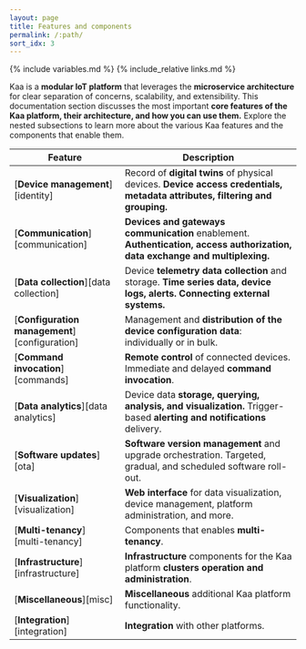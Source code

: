 ```yaml
---
layout: page
title: Features and components
permalink: /:path/
sort_idx: 3
---
```


{% include variables.md %}
{% include_relative links.md %}

Kaa is a **modular IoT platform** that leverages the **microservice architecture** for clear separation of concerns, scalability, and extensibility.
This documentation section discusses the most important **core features of the Kaa platform, their architecture, and how you can use them.**
Explore the nested subsections to learn more about the various Kaa features and the components that enable them.

| **Feature**                                   | **Description**                                                                                                              |
|-----------------------------------------------|------------------------------------------------------------------------------------------------------------------------------|
| [**Device management**][identity]             | Record of **digital twins** of physical devices. **Device access credentials, metadata attributes, filtering and grouping.** |
| [**Communication**][communication]            | **Devices and gateways communication** enablement. **Authentication, access authorization, data exchange and multiplexing.** |
| [**Data collection**][data collection]        | Device **telemetry data collection** and storage. **Time series data, device logs, alerts. Connecting external systems.**    |
| [**Configuration management**][configuration] | Management and **distribution of the device configuration data**: individually or in bulk.                                   |
| [**Command invocation**][commands]            | **Remote control** of connected devices. Immediate and delayed **command invocation**.                                       |
| [**Data analytics**][data analytics]          | Device data **storage, querying, analysis, and visualization.** Trigger-based **alerting and notifications** delivery.       |
| [**Software updates**][ota]                   | **Software version management** and upgrade orchestration. Targeted, gradual, and scheduled software roll-out.               |
| [**Visualization**][visualization]            | **Web interface** for data visualization, device management, platform administration, and more.                              |
| [**Multi-tenancy**][multi-tenancy]            | Components that enables **multi-tenancy**.                                                                                   |
| [**Infrastructure**][infrastructure]          | **Infrastructure** components for the Kaa platform **clusters operation and administration**.                                |
| [**Miscellaneous**][misc]                     | **Miscellaneous** additional Kaa platform functionality.                                                                     |
| [**Integration**][integration]                | **Integration** with other platforms.                                                                                        |
